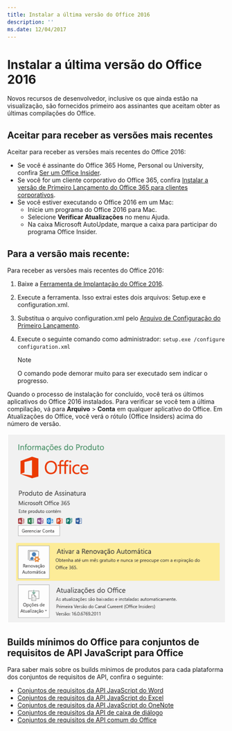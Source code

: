 ```yaml
---
title: Instalar a última versão do Office 2016
description: ''
ms.date: 12/04/2017
---
```


# <a name="install-the-latest-version-of-office-2016"></a>Instalar a última versão do Office 2016

Novos recursos de desenvolvedor, inclusive os que ainda estão na visualização, são fornecidos primeiro aos assinantes que aceitam obter as últimas compilações do Office. 

## <a name="opt-in-to-getting-the-latest-builds"></a>Aceitar para receber as versões mais recentes

Aceitar para receber as versões mais recentes do Office 2016: 

- Se você é assinante do Office 365 Home, Personal ou University, confira [Ser um Office Insider](https://products.office.com/pt-br/office-insider).
- Se você for um cliente corporativo do Office 365, confira [Instalar a versão de Primeiro Lançamento do Office 365 para clientes corporativos](https://support.office.com/pt-br/article/Install-the-First-Release-build-for-Office-365-for-business-customers-4dd8ba40-73c0-4468-b778-c7b744d03ead?ui=en-US&rs=en-US&ad=US).
- Se você estiver executando o Office 2016 em um Mac:
    - Inicie um programa do Office 2016 para Mac.
    - Selecione **Verificar Atualizações** no menu Ajuda.
    - Na caixa Microsoft AutoUpdate, marque a caixa para participar do programa Office Insider. 

## <a name="get-the-latest-build"></a>Para a versão mais recente:

Para receber as versões mais recentes do Office 2016: 

1. Baixe a [Ferramenta de Implantação do Office 2016](https://www.microsoft.com/en-us/download/details.aspx?id=49117). 
2. Execute a ferramenta. Isso extrai estes dois arquivos: Setup.exe e configuration.xml.
3. Substitua o arquivo configuration.xml pelo [Arquivo de Configuração do Primeiro Lançamento](https://raw.githubusercontent.com/OfficeDev/Office-Add-in-Commands-Samples/master/Tools/FirstReleaseConfig/configuration.xml).
4. Execute o seguinte comando como administrador: `setup.exe /configure configuration.xml` 

    > [!NOTE]
    > O comando pode demorar muito para ser executado sem indicar o progresso.

Quando o processo de instalação for concluído, você terá os últimos aplicativos do Office 2016 instalados. Para verificar se você tem a última compilação, vá para **Arquivo**  >  **Conta** em qualquer aplicativo do Office. Em Atualizações do Office, você verá o rótulo (Office Insiders) acima do número de versão.

![Uma captura de tela que mostra informações do produto com o rótulo Office Insiders](../images/office-insiders.png)

## <a name="minimum-office-builds-for-office-javascript-api-requirement-sets"></a>Builds mínimos do Office para conjuntos de requisitos de API JavaScript para Office

Para saber mais sobre os builds mínimos de produtos para cada plataforma dos conjuntos de requisitos de API, confira o seguinte:

- [Conjuntos de requisitos da API JavaScript do Word](https://dev.office.com/reference/add-ins/requirement-sets/word-api-requirement-sets)
- [Conjuntos de requisitos da API JavaScript do Excel](https://dev.office.com/reference/add-ins/requirement-sets/excel-api-requirement-sets)
- [Conjuntos de requisitos da API JavaScript do OneNote](https://dev.office.com/reference/add-ins/requirement-sets/onenote-api-requirement-sets)
- [Conjuntos de requisitos da API de caixa de diálogo](https://dev.office.com/reference/add-ins/requirement-sets/dialog-api-requirement-sets)
- [Conjuntos de requisitos de API comum do Office](https://dev.office.com/reference/add-ins/requirement-sets/office-add-in-requirement-sets)
